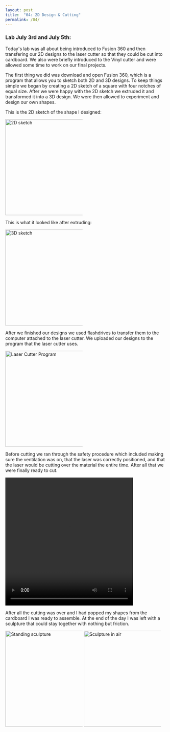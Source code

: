 ```yaml
---
layout: post
title:  "04: 2D Design & Cutting"
permalink: /04/
---
```


### Lab July 3rd and July 5th:

Today's lab was all about being introduced to Fusion 360 and then transfering our 2D designs to the laser cutter so that they could be cut into cardboard. We also were briefly introduced to the Vinyl cutter and were allowed some time to work on our final projects.

The first thing we did was download and open Fusion 360, which is a program that allows you to sketch both 2D and 3D designs. To keep things simple we began by creating a 2D sketch of a square with four notches of equal size. After we were happy with the 2D sketch we extruded it and transformed it into a 3D design. We were then allowed to experiment and design our own shapes. 

This is the 2D sketch of the shape I designed:

<img src="twod.jpg" alt="2D sketch" style="height: 300px; max-width: 48%">

This is what it looked like after extruding:

<img src="threed.jpg" alt="3D sketch" style="height: 300px; max-width: 48%">

After we finished our designs we used flashdrives to transfer them to the computer attached to the laser cutter. We uploaded our designs to the program that the laser cutter uses. 

<img src="cutprogram.jpg" alt="Laser Cutter Program" style="height: 300px; max-width: 48%">

Before cutting we ran through the safety procedure which included making sure the ventilation was on, that the laser was correctly positioned, and that the laser would be cutting over the material the entire time. After all that we were finally ready to cut. 

<video width="400" height="400" controls>
	<source src="cutting.mp4" type="video/mp4">
</video>


After all the cutting was over and I had popped my shapes from the cardboard I was ready to assemble. At the end of the day I was left with a sculpture that could stay together with nothing but friction.

<img src="sculpture1.jpg" alt="Standing sculpture" style="height: 300px; max-width: 48%">

<img src="sculpture2.jpg" alt="Sculpture in air" style="height: 300px; max-width: 48%">


